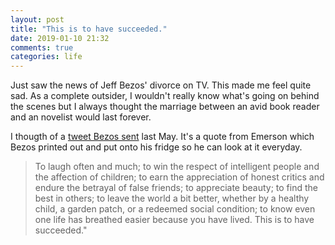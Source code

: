 ```yaml
---
layout: post
title: "This is to have succeeded."
date: 2019-01-10 21:32
comments: true
categories: life
---
```


Just saw the news of Jeff Bezos' divorce on TV. This made me feel quite
sad. As a complete outsider, I wouldn't really know what's going on
behind the scenes but I always thought the marriage between an avid book
reader and an novelist would last forever.

I thougth of a [tweet Bezos
sent](https://twitter.com/jeffbezos/status/992765968182001665?lang=en)
last May.  It's a quote from Emerson which Bezos printed out and put
onto his fridge so he can look at it everyday. 

> To laugh often and much; to win the respect of intelligent people and
> the affection of children; to earn the appreciation of honest critics
> and endure the betrayal of false friends; to appreciate beauty; to
> find the best in others; to leave the world a bit better, whether by a
> healthy child, a garden patch, or a redeemed social condition; to know
> even one life has breathed easier because you have lived. This is to
> have succeeded."
